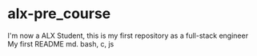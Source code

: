 # alx-pre_course
I'm now a ALX Student, this is my first repository as a full-stack engineer
My first README md.
bash, c, js
